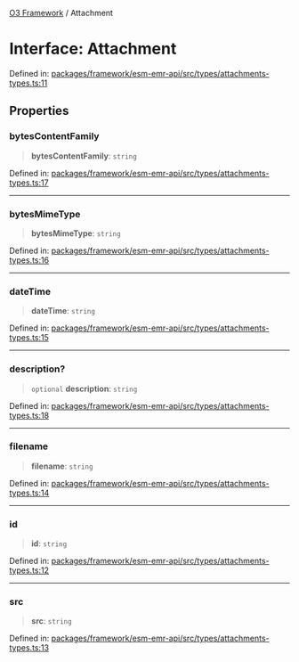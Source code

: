 [O3 Framework](../API.md) / Attachment

# Interface: Attachment

Defined in: [packages/framework/esm-emr-api/src/types/attachments-types.ts:11](https://github.com/habeshabro/openmrs-esm-core/blob/main/packages/framework/esm-emr-api/src/types/attachments-types.ts#L11)

## Properties

### bytesContentFamily

> **bytesContentFamily**: `string`

Defined in: [packages/framework/esm-emr-api/src/types/attachments-types.ts:17](https://github.com/habeshabro/openmrs-esm-core/blob/main/packages/framework/esm-emr-api/src/types/attachments-types.ts#L17)

***

### bytesMimeType

> **bytesMimeType**: `string`

Defined in: [packages/framework/esm-emr-api/src/types/attachments-types.ts:16](https://github.com/habeshabro/openmrs-esm-core/blob/main/packages/framework/esm-emr-api/src/types/attachments-types.ts#L16)

***

### dateTime

> **dateTime**: `string`

Defined in: [packages/framework/esm-emr-api/src/types/attachments-types.ts:15](https://github.com/habeshabro/openmrs-esm-core/blob/main/packages/framework/esm-emr-api/src/types/attachments-types.ts#L15)

***

### description?

> `optional` **description**: `string`

Defined in: [packages/framework/esm-emr-api/src/types/attachments-types.ts:18](https://github.com/habeshabro/openmrs-esm-core/blob/main/packages/framework/esm-emr-api/src/types/attachments-types.ts#L18)

***

### filename

> **filename**: `string`

Defined in: [packages/framework/esm-emr-api/src/types/attachments-types.ts:14](https://github.com/habeshabro/openmrs-esm-core/blob/main/packages/framework/esm-emr-api/src/types/attachments-types.ts#L14)

***

### id

> **id**: `string`

Defined in: [packages/framework/esm-emr-api/src/types/attachments-types.ts:12](https://github.com/habeshabro/openmrs-esm-core/blob/main/packages/framework/esm-emr-api/src/types/attachments-types.ts#L12)

***

### src

> **src**: `string`

Defined in: [packages/framework/esm-emr-api/src/types/attachments-types.ts:13](https://github.com/habeshabro/openmrs-esm-core/blob/main/packages/framework/esm-emr-api/src/types/attachments-types.ts#L13)
